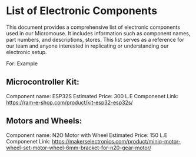 # List of Electronic Components

This document provides a comprehensive list of electronic components used in our Micromouse. It includes information such as component names, part numbers, and descriptions, stores. This list serves as a reference for our team and anyone interested in replicating or understanding our electronic setup.

For: Example
## Microcontroller Kit:
Component name: ESP32S
Estimated Price: 300 L.E
Componenet Link: https://ram-e-shop.com/product/kit-esp32-esp32s/

## Motors and Wheels:
Component name: N2O Motor with Wheel
Estimated Price: 150 L.E
Componenet Link: https://makerselectronics.com/product/miniq-motor-wheel-set-motor-wheel-6mm-bracket-for-n20-gear-motor/